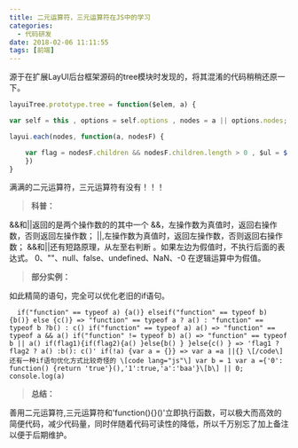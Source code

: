 ```yaml
---
title: 二元运算符，三元运算符在JS中的学习
categories:
  - 代码研发
date: 2018-02-06 11:11:55
tags: [前端]
---
```


源于在扩展LayUI后台框架源码的tree模块时发现的，将其混淆的代码稍稍还原一下。



```javascript
layuiTree.prototype.tree = function($elem, a) { 

var self = this , options = self.options , nodes = a || options.nodes; 

layui.each(nodes, function(a, nodesF) { 

    var flag = nodesF.children && nodesF.children.length > 0 , $ul = $('<ul class="' + (nodesF.spread ? "layui-show" : "") + '"></ul>') , $li = $(\["<li " + (nodesF.spread ? 'data-spread="' + nodesF.spread + '"' : "") + " " + (nodesF.type ? 'data-type="' + nodesF.type + '"' : "") + ">", function() { return flag ? '<i class="layui-icon layui-tree-spread">' + (nodesF.spread ? icon.arrow\[1\] : icon.arrow\[0\]) + "</i>" : "" }(), function() { return options.check ? '<i class="layui-icon layui-tree-check">' + ("checkbox" === options.check ? icon.checkbox\[0\] : "radio" === r.check ? t.radio\[0\] : "") + "</i>" : "" }(), function() { return '<a href="' + (nodesF.href || "javascript:;") + '" ' + (options.target && nodesF.href ? 'target="' + options.target + '"' : "") + ">" + ('<i class="layui-icon layui-tree-' + (flag ? "branch" : "leaf") + '">' + (flag ? nodesF.spread ? icon.branch\[1\] : icon.branch\[0\] : icon.leaf) + "</i>") + ("<cite>" + (nodesF.name || "未命名") + "</cite></a>") }(), "</li>"\].join("")); flag && ($li.append($ul), self.tree($ul, nodesF.children)), $elem.append($li), "function" == typeof options.click && self.click($li, nodesF), self.spread($li, nodesF) ,options.drag && self.drag($li, nodesF) 
    }) 
}
```

满满的二元运算符，三元运算符有没有！！！

> **科普：**

&&和||返回的是两个操作数的的其中一个 &&，左操作数为真值时，返回右操作数，否则返回左操作数； ||,左操作数为真值时，返回左操作数，否则返回右操作数； &&和||还有短路原理，从左至右判断 。如果左边为假值时，不执行后面的表达式。 0、""、null、false、undefined、NaN、-0 在逻辑运算中为假值。

> **部分实例：**

如此精简的语句，完全可以优化老旧的if语句。

```
  if("function" == typeof a) {a()} elseif("function" == typeof b) {b()} else {c()} => "function" == typeof a ? a() : "function" == typeof b ?b() : c() if("function" == typeof a) a() => "function" == typeof a && a() if("function" != typeof b) a() => "function" == typeof b || a() if(flag1){if(flag2){a() }else{b() } }else{c() } => 'flag1 ? flag2 ? a() :b(): c()' if(!a) {var a = {}} => var a =a ||{} \[/code\] 还有一种if语句优化方式比较奇怪的 \[code lang="js"\] var b = 1 var a ={'0': function() {return 'true'}(),'1':true,'a':'baa'}\[b\] || 0; console.log(a)
```



> **总结：**

善用二元运算符,三元运算符和'function(){}()'立即执行函数，可以极大而高效的简便代码，减少代码量，同时伴随着代码可读性的降低，所以千万别忘了加上备注以便于后期维护。